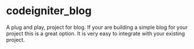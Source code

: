 # codeigniter_blog
A plug and play, project for blog. If your are building a simple blog for your project this is a great option. 
It is very easy to integrate with your existing project.
